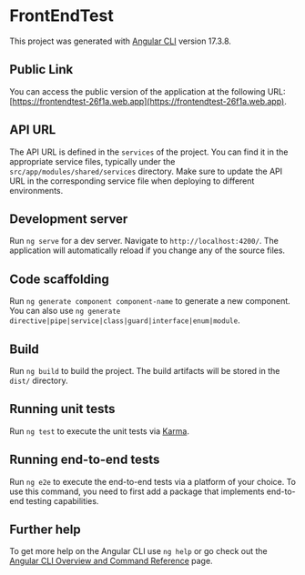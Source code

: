 # FrontEndTest

This project was generated with [Angular CLI](https://github.com/angular/angular-cli) version 17.3.8.

## Public Link

You can access the public version of the application at the following URL: [https://frontendtest-26f1a.web.app](https://frontendtest-26f1a.web.app).

## API URL

The API URL is defined in the `services` of the project. You can find it in the appropriate service files, typically under the `src/app/modules/shared/services` directory. Make sure to update the API URL in the corresponding service file when deploying to different environments.


## Development server

Run `ng serve` for a dev server. Navigate to `http://localhost:4200/`. The application will automatically reload if you change any of the source files.

## Code scaffolding

Run `ng generate component component-name` to generate a new component. You can also use `ng generate directive|pipe|service|class|guard|interface|enum|module`.

## Build

Run `ng build` to build the project. The build artifacts will be stored in the `dist/` directory.

## Running unit tests

Run `ng test` to execute the unit tests via [Karma](https://karma-runner.github.io).

## Running end-to-end tests

Run `ng e2e` to execute the end-to-end tests via a platform of your choice. To use this command, you need to first add a package that implements end-to-end testing capabilities.

## Further help

To get more help on the Angular CLI use `ng help` or go check out the [Angular CLI Overview and Command Reference](https://angular.io/cli) page.
